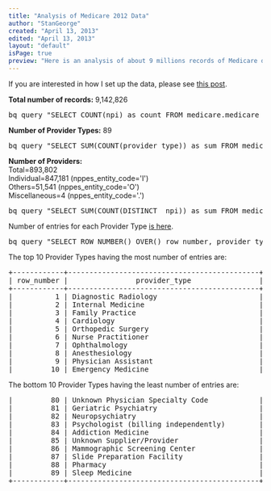 ```yaml
---
title: "Analysis of Medicare 2012 Data"
author: "StanGeorge"
created: "April 13, 2013"
edited: "April 13, 2013"
layout: "default"
isPage: true
preview: "Here is an analysis of about 9 millions records of Medicare data from 2012 that was made public by  Centers for Medicare & Medicaid Services (CMS)."
---
```

If you are interested in how I set up the data, please see [this post](google-bigquery-medicare.html).

**Total number of records:** 9,142,826
<pre>
bq query "SELECT COUNT(npi) as count FROM medicare.medicare_2012"
</pre>

**Number of Provider Types:** 89 
<pre>
bq query "SELECT SUM(COUNT(provider_type)) as sum FROM medicare.medicare_2012 GROUP BY provider_type"
</pre>

**Number of Providers:**<br /> 
Total=893,802<br /> 
Individual=847,181 (nppes_entity_code='I')<br />
Others=51,541 (nppes_entity_code='O')<br />
Miscellaneous=4 (nppes_entity_code='.')<br />
<pre>
bq query "SELECT SUM(COUNT(DISTINCT  npi)) as sum FROM medicare.medicare_2012"
</pre>

Number of entries for each Provider Type [is here](medicare-provider-types-sorted-numbered.txt).
<pre>
bq query "SELECT ROW_NUMBER() OVER() row_number, provider_type, count FROM (SELECT provider_type, COUNT(provider_type) as count FROM medicare.medicare_2012 GROUP BY provider_type order by count desc)"
</pre>
The top 10 Provider Types having the most number of entries are:
<pre>
+------------+---------------------------------------------+---------+
| row_number |                provider_type                |  count  |
+------------+---------------------------------------------+---------+
|          1 | Diagnostic Radiology                        | 1226827 |
|          2 | Internal Medicine                           | 1197204 |
|          3 | Family Practice                             |  970544 |
|          4 | Cardiology                                  |  535268 |
|          5 | Orthopedic Surgery                          |  316510 |
|          6 | Nurse Practitioner                          |  270502 |
|          7 | Ophthalmology                               |  234633 |
|          8 | Anesthesiology                              |  218190 |
|          9 | Physician Assistant                         |  218076 |
|         10 | Emergency Medicine                          |  216668 |
</pre>
The bottom 10 Provider Types having the least number of entries are:
<pre>
|         80 | Unknown Physician Specialty Code            |     788 |
|         81 | Geriatric Psychiatry                        |     760 |
|         82 | Neuropsychiatry                             |     658 |
|         83 | Psychologist (billing independently)        |     549 |
|         84 | Addiction Medicine                          |     545 |
|         85 | Unknown Supplier/Provider                   |     346 |
|         86 | Mammographic Screening Center               |      76 |
|         87 | Slide Preparation Facility                  |      52 |
|         88 | Pharmacy                                    |      50 |
|         89 | Sleep Medicine                              |      16 |
+------------+---------------------------------------------+---------+
</pre>
